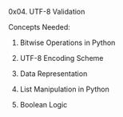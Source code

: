 0x04. UTF-8 Validation

Concepts Needed:
1. Bitwise Operations in Python

2. UTF-8 Encoding Scheme

3. Data Representation

4. List Manipulation in Python

5. Boolean Logic
